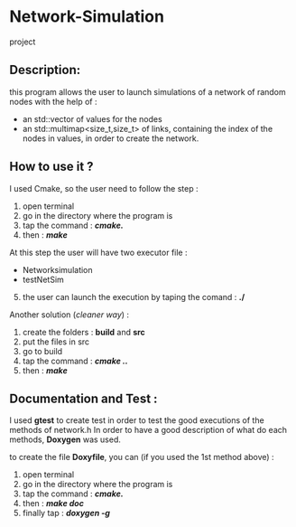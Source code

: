 # Network-Simulation
project

## Description:
this program allows the user to launch simulations of a network of random nodes with the help of :
* an std::vector<double> of values for the nodes 
* an std::multimap<size_t,size_t> of links, containing the index of the nodes in values, in order to create the network.

## How to use it ?
I used Cmake, so the user need to follow the step :
1. open terminal
2. go in the directory where the program is
3. tap the command : **_cmake._**
4. then : **_make_**

At this step the user will have two executor file :
* Networksimulation
* testNetSim
 
 5. the user can launch the execution by taping the comand : **./**<file to execute>

Another solution (_cleaner way_) :
1. create the folders : **build** and **src**
2. put the files in src 
3. go to build
4. tap the command : **_cmake .._**
5. then : **_make_**

## Documentation and Test :
I used **gtest** to create test in order to test the good executions of the methods of network.h
In order to have a good description of what do each methods, **Doxygen** was used.

to create the file **Doxyfile**, you can (if you used  the 1st method above) :
1. open terminal
2. go in the directory where the program is
3. tap the command : **_cmake._**
4. then : **_make doc_**
5. finally tap : **_doxygen -g_**




